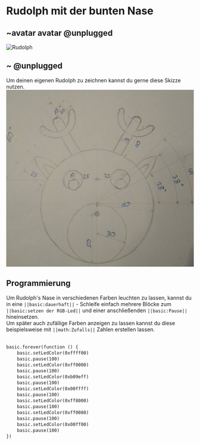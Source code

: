 # Rudolph mit der bunten Nase
## ~avatar avatar @unplugged
![Rudolph](https://github.com/r00b1nh00d/rudolph_mit_der_bunten_nase/blob/master/Rudolph2.gif?raw=true) <br>

## ~ @unplugged
Um deinen eigenen Rudolph zu zeichnen kannst du gerne diese Skizze nutzen. <br>
![Skizze](https://github.com/r00b1nh00d/rudolph_mit_der_bunten_nase/blob/master/RentierSkizze2.jpg?raw=true)


## Programmierung
Um Rudolph's Nase in verschiedenen Farben leuchten zu lassen, kannst du in eine ``||basic:dauerhaft||`` - Schleife einfach mehrere Blöcke zum ``||basic:setzen der RGB-Led||`` und einer anschließenden ``||basic:Pause||`` hineinsetzen. <br>
Um später auch zufällige Farben anzeigen zu lassen kannst du diese beispielsweise mit ``||math:Zufalls||`` Zahlen erstellen lassen. 
```blocks

basic.forever(function () {
    basic.setLedColor(0xffff00)
    basic.pause(100)
    basic.setLedColor(0xff0000)
    basic.pause(100)
    basic.setLedColor(0xb09eff)
    basic.pause(100)
    basic.setLedColor(0x00ffff)
    basic.pause(100)
    basic.setLedColor(0xff8000)
    basic.pause(100)
    basic.setLedColor(0xff0080)
    basic.pause(100)
    basic.setLedColor(0x00ff00)
    basic.pause(100)
})
```
